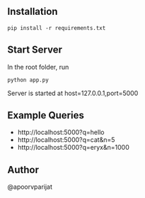 ## Installation

`pip install -r requirements.txt`

## Start Server

In the root folder, run

`python app.py`

Server is started at host=127.0.0.1,port=5000

## Example Queries

-   http://localhost:5000?q=hello
-   http://localhost:5000?q=cat&n=5
-   http://localhost:5000?q=eryx&n=1000


## Author
@apoorvparijat
